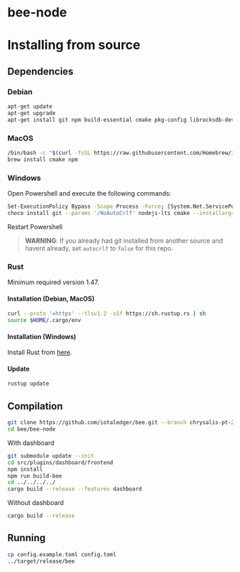 # bee-node

# Installing from source

## Dependencies

### Debian

```sh
apt-get update
apt-get upgrade
apt-get install git npm build-essential cmake pkg-config librocksdb-dev llvm clang libclang-dev
```

### MacOS

```sh
/bin/bash -c "$(curl -fsSL https://raw.githubusercontent.com/Homebrew/install/HEAD/install.sh)"
brew install cmake npm
```

### Windows

Open Powershell and execute the following commands:
```sh
Set-ExecutionPolicy Bypass -Scope Process -Force; [System.Net.ServicePointManager]::SecurityProtocol = [System.Net.ServicePointManager]::SecurityProtocol -bor 3072; iex ((New-Object System.Net.WebClient).DownloadString('https://chocolatey.org/install.ps1'))
choco install git --params '/NoAutoCrlf' nodejs-lts cmake --installargs 'ADD_CMAKE_TO_PATH=System' llvm
```
Restart Powershell

> **WARNING**: If you already had git installed from another source and havent already, set `autocrlf` to `false` for this repo.

### Rust

Minimum required version 1.47.

#### Installation (Debian, MacOS)

```sh
curl --proto '=https' --tlsv1.2 -sSf https://sh.rustup.rs | sh
source $HOME/.cargo/env
```

#### Installation (Windows)

Install Rust from [here](https://www.rust-lang.org/learn/get-started).

#### Update

```sh
rustup update
```

## Compilation

```sh
git clone https://github.com/iotaledger/bee.git --branch chrysalis-pt-2
cd bee/bee-node
```

With dashboard

```sh
git submodule update --init
cd src/plugins/dashboard/frontend
npm install
npm run build-bee
cd ../../../../
cargo build --release --features dashboard
```

Without dashboard
```sh
cargo build --release
```

## Running

```sh
cp config.example.toml config.toml
../target/release/bee
```
